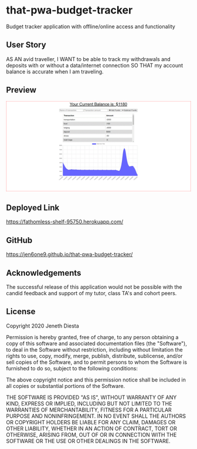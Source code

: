 # that-pwa-budget-tracker
Budget tracker application with offline/online access and functionality

## User Story
AS AN avid traveller, I WANT to be able to track my withdrawals and deposits with or without a data/internet connection SO THAT my account balance is accurate when I am traveling. 

## Preview
![alt-text](budget.gif)


## Deployed Link
https://fathomless-shelf-95750.herokuapp.com/

## GitHub

https://jen6one9.github.io/that-pwa-budget-tracker/


## Acknowledgements
The successful release of this application would not be possible with the candid feedback and support of my tutor, class TA's and cohort peers. 

## License 
Copyright 2020 Jeneth Diesta

Permission is hereby granted, free of charge, to any person obtaining a copy of this software and associated documentation files (the "Software"), to deal in the Software without restriction, including without limitation the rights to use, copy, modify, merge, publish, distribute, sublicense, and/or sell copies of the Software, and to permit persons to whom the Software is furnished to do so, subject to the following conditions:

The above copyright notice and this permission notice shall be included in all copies or substantial portions of the Software.

THE SOFTWARE IS PROVIDED "AS IS", WITHOUT WARRANTY OF ANY KIND, EXPRESS OR IMPLIED, INCLUDING BUT NOT LIMITED TO THE WARRANTIES OF MERCHANTABILITY, FITNESS FOR A PARTICULAR PURPOSE AND NONINFRINGEMENT. IN NO EVENT SHALL THE AUTHORS OR COPYRIGHT HOLDERS BE LIABLE FOR ANY CLAIM, DAMAGES OR OTHER LIABILITY, WHETHER IN AN ACTION OF CONTRACT, TORT OR OTHERWISE, ARISING FROM, OUT OF OR IN CONNECTION WITH THE SOFTWARE OR THE USE OR OTHER DEALINGS IN THE SOFTWARE.
